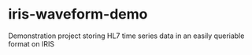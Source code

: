 # iris-waveform-demo
Demonstration project storing HL7 time series data in an easily queriable format on IRIS
